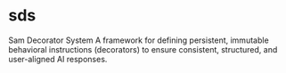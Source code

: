 # sds
Sam Decorator System A framework for defining persistent, immutable behavioral instructions (decorators) to ensure consistent, structured, and user-aligned AI responses.
